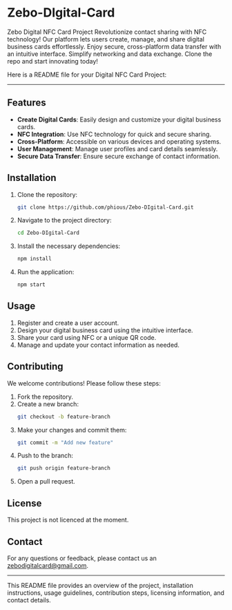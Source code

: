 # Zebo-DIgital-Card
Zebo Digital NFC Card Project Revolutionize contact sharing with NFC technology! Our platform lets users create, manage, and share digital business cards effortlessly. Enjoy secure, cross-platform data transfer with an intuitive interface. Simplify networking and data exchange. Clone the repo and start innovating today!

Here is a README file for your Digital NFC Card Project:

---

## Features

- **Create Digital Cards**: Easily design and customize your digital business cards.
- **NFC Integration**: Use NFC technology for quick and secure sharing.
- **Cross-Platform**: Accessible on various devices and operating systems.
- **User Management**: Manage user profiles and card details seamlessly.
- **Secure Data Transfer**: Ensure secure exchange of contact information.

## Installation

1. Clone the repository:
    ```bash
    git clone https://github.com/phious/Zebo-DIgital-Card.git
    ```
2. Navigate to the project directory:
    ```bash
    cd Zebo-DIgital-Card
    ```
3. Install the necessary dependencies:
    ```bash
    npm install
    ```
4. Run the application:
    ```bash
    npm start
    ```

## Usage

1. Register and create a user account.
2. Design your digital business card using the intuitive interface.
3. Share your card using NFC or a unique QR code.
4. Manage and update your contact information as needed.

## Contributing

We welcome contributions! Please follow these steps:

1. Fork the repository.
2. Create a new branch:
    ```bash
    git checkout -b feature-branch
    ```
3. Make your changes and commit them:
    ```bash
    git commit -m "Add new feature"
    ```
4. Push to the branch:
    ```bash
    git push origin feature-branch
    ```
5. Open a pull request.

## License

This project is not licenced at the moment.

## Contact

For any questions or feedback, please contact us an zebodigitalcard@gmail.com.

---

This README file provides an overview of the project, installation instructions, usage guidelines, contribution steps, licensing information, and contact details.
